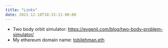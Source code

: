 ```yaml
---
title: "Links"
date: 2021-12-10T18:15:11-08:00
---
```


- Two body orbit simulator: https://evgenii.com/blog/two-body-problem-simulator/
- My ethereum domain name: [tobilehman.eth](https://app.ens.domains/name/tobilehman.eth)

